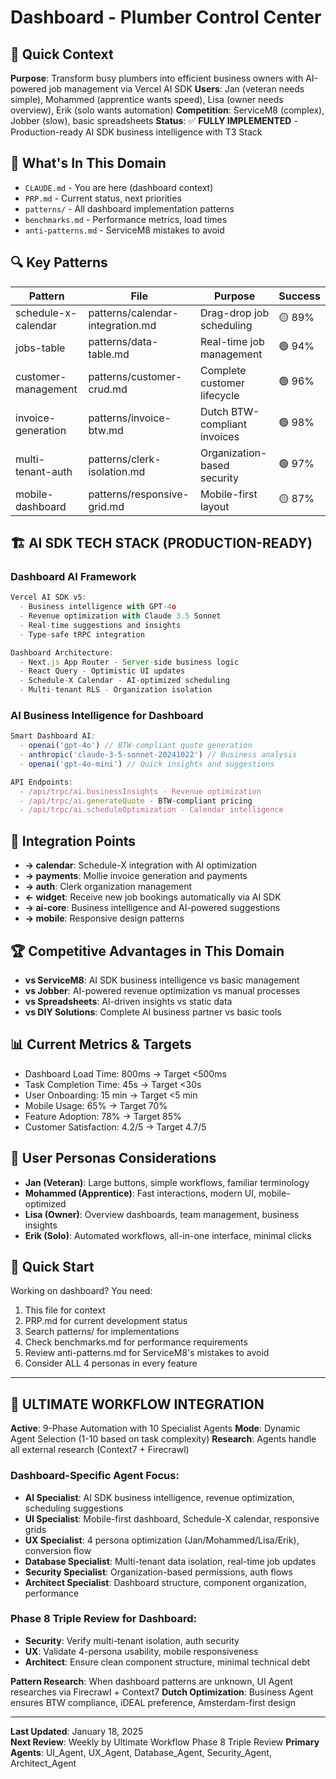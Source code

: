 # Dashboard - Plumber Control Center

## 🎯 Quick Context
**Purpose**: Transform busy plumbers into efficient business owners with AI-powered job management via Vercel AI SDK
**Users**: Jan (veteran needs simple), Mohammed (apprentice wants speed), Lisa (owner needs overview), Erik (solo wants automation)
**Competition**: ServiceM8 (complex), Jobber (slow), basic spreadsheets
**Status**: ✅ **FULLY IMPLEMENTED** - Production-ready AI SDK business intelligence with T3 Stack

## 📁 What's In This Domain
- `CLAUDE.md` - You are here (dashboard context)
- `PRP.md` - Current status, next priorities
- `patterns/` - All dashboard implementation patterns  
- `benchmarks.md` - Performance metrics, load times
- `anti-patterns.md` - ServiceM8 mistakes to avoid

## 🔍 Key Patterns
| Pattern | File | Purpose | Success |
|---------|------|---------|---------|
| schedule-x-calendar | patterns/calendar-integration.md | Drag-drop job scheduling | 🟡 89% |
| jobs-table | patterns/data-table.md | Real-time job management | 🟢 94% |
| customer-management | patterns/customer-crud.md | Complete customer lifecycle | 🟢 96% |
| invoice-generation | patterns/invoice-btw.md | Dutch BTW-compliant invoices | 🟢 98% |
| multi-tenant-auth | patterns/clerk-isolation.md | Organization-based security | 🟢 97% |
| mobile-dashboard | patterns/responsive-grid.md | Mobile-first layout | 🟡 87% |

## 🏗️ **AI SDK TECH STACK (PRODUCTION-READY)**

### **Dashboard AI Framework**
```typescript
Vercel AI SDK v5:
  - Business intelligence with GPT-4o
  - Revenue optimization with Claude 3.5 Sonnet
  - Real-time suggestions and insights
  - Type-safe tRPC integration

Dashboard Architecture:
  - Next.js App Router - Server-side business logic
  - React Query - Optimistic UI updates
  - Schedule-X Calendar - AI-optimized scheduling
  - Multi-tenant RLS - Organization isolation
```

### **AI Business Intelligence for Dashboard**
```typescript
Smart Dashboard AI:
  - openai('gpt-4o') // BTW-compliant quote generation
  - anthropic('claude-3-5-sonnet-20241022') // Business analysis
  - openai('gpt-4o-mini') // Quick insights and suggestions

API Endpoints:
  - /api/trpc/ai.businessInsights - Revenue optimization
  - /api/trpc/ai.generateQuote - BTW-compliant pricing
  - /api/trpc/ai.scheduleOptimization - Calendar intelligence
```

## 🤝 Integration Points
- **→ calendar**: Schedule-X integration with AI optimization
- **→ payments**: Mollie invoice generation and payments
- **→ auth**: Clerk organization management
- **← widget**: Receive new job bookings automatically via AI SDK
- **→ ai-core**: Business intelligence and AI-powered suggestions
- **→ mobile**: Responsive design patterns

## 🏆 Competitive Advantages in This Domain
- **vs ServiceM8**: AI SDK business intelligence vs basic management
- **vs Jobber**: AI-powered revenue optimization vs manual processes
- **vs Spreadsheets**: AI-driven insights vs static data
- **vs DIY Solutions**: Complete AI business partner vs basic tools

## 📊 Current Metrics & Targets
- Dashboard Load Time: 800ms → Target <500ms
- Task Completion Time: 45s → Target <30s
- User Onboarding: 15 min → Target <5 min
- Mobile Usage: 65% → Target 70%
- Feature Adoption: 78% → Target 85%
- Customer Satisfaction: 4.2/5 → Target 4.7/5

## 👥 User Personas Considerations
- **Jan (Veteran)**: Large buttons, simple workflows, familiar terminology
- **Mohammed (Apprentice)**: Fast interactions, modern UI, mobile-optimized
- **Lisa (Owner)**: Overview dashboards, team management, business insights
- **Erik (Solo)**: Automated workflows, all-in-one interface, minimal clicks

## 🚀 Quick Start
Working on dashboard? You need:
1. This file for context
2. PRP.md for current development status
3. Search patterns/ for implementations
4. Check benchmarks.md for performance requirements
5. Review anti-patterns.md for ServiceM8's mistakes to avoid
6. Consider ALL 4 personas in every feature

---

## 🤖 ULTIMATE WORKFLOW INTEGRATION

**Active**: 9-Phase Automation with 10 Specialist Agents
**Mode**: Dynamic Agent Selection (1-10 based on task complexity)
**Research**: Agents handle all external research (Context7 + Firecrawl)

### Dashboard-Specific Agent Focus:
- **AI Specialist**: AI SDK business intelligence, revenue optimization, scheduling suggestions
- **UI Specialist**: Mobile-first dashboard, Schedule-X calendar, responsive grids
- **UX Specialist**: 4 persona optimization (Jan/Mohammed/Lisa/Erik), conversion flow
- **Database Specialist**: Multi-tenant data isolation, real-time job updates
- **Security Specialist**: Organization-based permissions, auth flows
- **Architect Specialist**: Dashboard structure, component organization, performance

### Phase 8 Triple Review for Dashboard:
- **Security**: Verify multi-tenant isolation, auth security
- **UX**: Validate 4-persona usability, mobile responsiveness  
- **Architect**: Ensure clean component structure, minimal technical debt

**Pattern Research**: When dashboard patterns are unknown, UI Agent researches via Firecrawl + Context7
**Dutch Optimization**: Business Agent ensures BTW compliance, iDEAL preference, Amsterdam-first design

---

**Last Updated**: January 18, 2025  
**Next Review**: Weekly by Ultimate Workflow Phase 8 Triple Review
**Primary Agents**: UI_Agent, UX_Agent, Database_Agent, Security_Agent, Architect_Agent